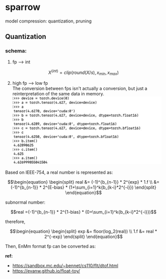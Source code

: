 # sparrow
model compression: quantization, pruning

## Quantization


### schema:
1. fp --> int  
```math
X^{(int)} = clip(round(X/s), x_{min}, x_{max})
```

2. high fp --> low fp  
The conversion between fps isn't actually a conversion, but just a reinterpretation of the same data in memory.  
![avatar](./docs/imgs/fp.jpg)

Based on IEEE-754, a real number is represented as:
```math
\begin{equation}
\begin{split}
real &= (-1)^{b_{n-1}} * 2^{exp} * 1.f \\
&=(-1)^{b_{n-1}} * 2^{E-bias} * (1+\sum_{i=1}^k{b_{k-i}*2^{-i}})
\end{split}
\end{equation}
```
subnormal number:
```math
real =(-1)^{b_{n-1}} * 2^{1-bias} * (0+\sum_{i=1}^k{b_{k-i}*2^{-i}})
```


therefore, 

```math
\begin{equation}
\begin{split}

exp &= floor(log_2(real)) \\
1.f &= real * 2^{-exp}

\end{split}
\end{equation}
```

Then, EnMm format fp can be converted as:


**ref:** 
- https://sandbox.mc.edu/~bennet/cs110/flt/dtof.html
- https://evanw.github.io/float-toy/

